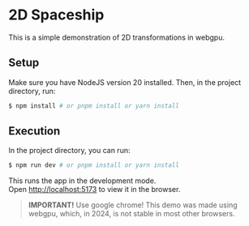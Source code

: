 
# 2D Spaceship

This is a simple demonstration of 2D transformations in webgpu.


## Setup

Make sure you have NodeJS version 20 installed. Then, in the project directory, run:

```bash
$ npm install # or pnpm install or yarn install
```


## Execution

In the project directory, you can run:

```bash
$ npm run dev # or pnpm install or yarn install
```

This runs the app in the development mode.<br>
Open [http://localhost:5173](http://localhost:5173) to view it in the browser.

> **IMPORTANT!** Use google chrome! This demo was made using webgpu, which, in 2024, is not stable in most other browsers.
